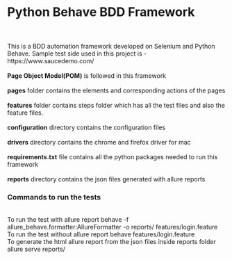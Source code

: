 # Python Behave BDD Framework
<br>
<br>
This is a BDD automation framework developed on Selenium and Python Behave. Sample test side used in this project is - https://www.saucedemo.com/
<br>
<br>
<b>Page Object Model(POM)</b> is followed in this framework
<br>
<br>
<b>pages</b> folder contains the elements and corresponding actions of the pages
<br>
<br>
<b>features</b> folder contains steps folder which has all the test files and also the feature files.
<br>
<br>
<b>configuration</b> directory contains the configuration files
<br>
<br>
<b>drivers</b> directory contains the chrome and firefox driver for mac
<br>
<br>
<b>requirements.txt</b> file contains all the python packages needed to run this framework
<br>
<br>
<b>reports</b> directory contains the json files generated with allure reports
<br>

### Commands to run the tests
<br>
To run the test with allure report behave -f allure_behave.formatter:AllureFormatter -o reports/ features/login.feature
<br>
To run the test without allure report behave features/login.feature
<br>
To generate the html allure report from the json files inside reports folder allure serve reports/